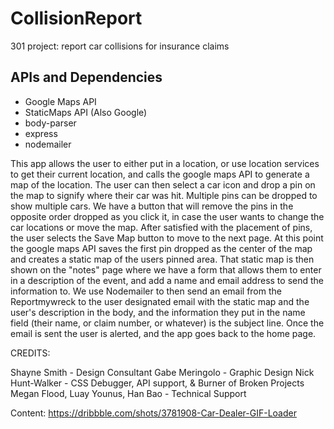 # CollisionReport
301 project: report car collisions for insurance claims

## APIs and Dependencies
 - Google Maps API
 - StaticMaps API (Also Google)
 - body-parser
 - express
 - nodemailer

 This app allows the user to either put in a location, or use location services to get their current location, and calls the google maps API to generate a map of the location.  The user can then select a car icon and drop a pin on the map to signify where their car was hit.  Multiple pins can be dropped to show multiple cars.  We have a button that will remove the pins in the opposite order dropped as you click it, in case the user wants to change the car locations or move the map. After satisfied with the placement of pins, the user selects the Save Map button to move to the next page.  At this point the google maps API saves the first pin dropped as the center of the map and creates a static map of the users pinned area.  That static map is then shown on the "notes" page where we have a form that allows them to enter in a description of the event, and add a name and email address to send the information to. We use Nodemailer to then send an email from the Reportmywreck to the user designated email with the static map and the user's description in the body, and the information they put in the name field (their name, or claim number, or whatever) is the subject line.  Once the email is sent the user is alerted, and the app goes back to the home page.



 CREDITS:

 Shayne Smith - Design Consultant
 Gabe Meringolo - Graphic Design
 Nick Hunt-Walker - CSS Debugger, API support, & Burner of Broken Projects
 Megan Flood, Luay Younus, Han Bao - Technical Support

Content:
https://dribbble.com/shots/3781908-Car-Dealer-GIF-Loader
